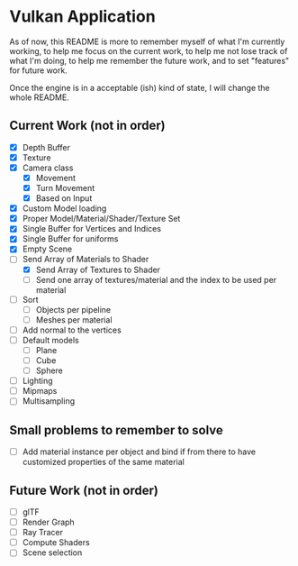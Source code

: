 # Vulkan Application

As of now, this README is more to remember myself of what I'm currently working, to help me focus on the current work, 
to help me not lose track of what I'm doing, to help me remember the future work, and to set "features" for future work.

Once the engine is in a acceptable (ish) kind of state, I will change the whole README.

## Current Work (not in order)

- [x] Depth Buffer 
- [x] Texture 
- [x] Camera class
	- [x] Movement 
	- [x] Turn Movement
	- [x] Based on Input
- [x] Custom Model loading
- [x] Proper Model/Material/Shader/Texture Set
- [x] Single Buffer for Vertices and Indices 
- [x] Single Buffer for uniforms
- [x] Empty Scene
- [ ] Send Array of Materials to Shader 
	- [x] Send Array of Textures to Shader
	- [ ] Send one array of textures/material and the index to be used per material
- [ ] Sort
	- [ ] Objects per pipeline
	- [ ] Meshes per material
- [ ] Add normal to the vertices
- [ ] Default models
	- [ ] Plane
	- [ ] Cube
	- [ ] Sphere
- [ ] Lighting
- [ ] Mipmaps
- [ ] Multisampling

## Small problems to remember to solve

- [ ] Add material instance per object and bind if from there to have customized properties of the same material
	
## Future Work (not in order)

- [ ] glTF
- [ ] Render Graph
- [ ] Ray Tracer
- [ ] Compute Shaders
- [ ] Scene selection
